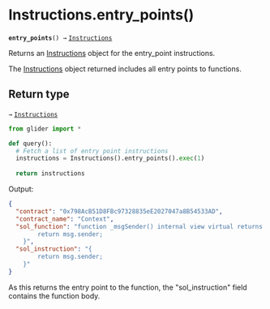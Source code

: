 # Instructions.entry\_points()

**`entry_points`**`() →` [`Instructions`](./)

Returns an [Instructions](./) object for the entry\_point instructions.

The [Instructions](./) object returned includes all entry points to functions.

## Return type

`→` [`Instructions`](./)

```python
from glider import *

def query():
  # Fetch a list of entry point instructions
  instructions = Instructions().entry_points().exec(1)
  
  return instructions
```

Output:

```json
{
  "contract": "0x798AcB51D8FBc97328835eE2027047a8B54533AD",
  "contract_name": "Context",
  "sol_function": "function _msgSender() internal view virtual returns (address) {
        return msg.sender;
    }",
  "sol_instruction": "{
        return msg.sender;
    }"
}
```

As this returns the entry point to the function, the "sol\_instruction" field contains the function body.
